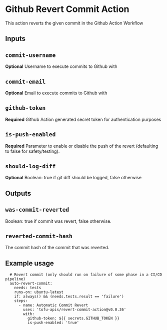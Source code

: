 # Github Revert Commit Action

This action reverts the given commit in the Github Action Workflow

## Inputs

## `commit-username`

**Optional** Username to execute commits to Github with

## `commit-email`

**Optional** Email to execute commits to Github with

## `github-token`

**Required** Github Action generated secret token for authentication purposes

## `is-push-enabled`

**Required** Parameter to enable or disable the push of the revert (defaulting to false for safety/testing).

## `should-log-diff`

**Optional** Boolean: true if git diff should be logged, false otherwise

## Outputs

## `was-commit-reverted`

Boolean: true if commit was revert, false otherwise.

## `reverted-commit-hash`

The commit hash of the commit that was reverted.

## Example usage
```
  # Revert commit (only should run on failure of some phase in a CI/CD pipeline)
  auto-revert-commit:
    needs: tests
    runs-on: ubuntu-latest
    if: always() && (needs.tests.result == 'failure')
    steps:
      - name: Automatic Commit Revert
        uses: 'tofu-apis/revert-commit-action@v0.0.36'
        with:
          github-token: ${{ secrets.GITHUB_TOKEN }}
          is-push-enabled: 'true'
```
